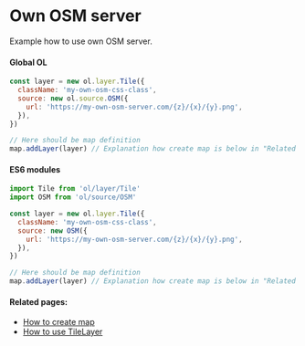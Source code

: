 # Own OSM server

Example how to use own OSM server.

<!-- tabs:start -->
#### **Global OL**
```js
const layer = new ol.layer.Tile({
  className: 'my-own-osm-css-class',
  source: new ol.source.OSM({
    url: 'https://my-own-osm-server.com/{z}/{x}/{y}.png',
  }),
})

// Here should be map definition
map.addLayer(layer) // Explanation how create map is below in "Related pages"
```

#### **ES6 modules**
```js
import Tile from 'ol/layer/Tile'
import OSM from 'ol/source/OSM'

const layer = new ol.layer.Tile({
  className: 'my-own-osm-css-class',
  source: new OSM({
    url: 'https://my-own-osm-server.com/{z}/{x}/{y}.png',
  }),
})

// Here should be map definition
map.addLayer(layer) // Explanation how create map is below in "Related pages"
```
<!-- tabs:end -->

#### Related pages:
* [How to create map](beginner/first-run.md)
* [How to use TileLayer](layers/tile.md)
